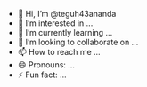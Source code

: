 - 👋 Hi, I’m @teguh43ananda
- 👀 I’m interested in ...
- 🌱 I’m currently learning ...
- 💞️ I’m looking to collaborate on ...
- 📫 How to reach me ...
- 😄 Pronouns: ...
- ⚡ Fun fact: ...

<!---
teguh43ananda/teguh43ananda is a ✨ special ✨ repository because its `README.md` (this file) appears on your GitHub profile.
You can click the Preview link to take a look at your changes.
--->
